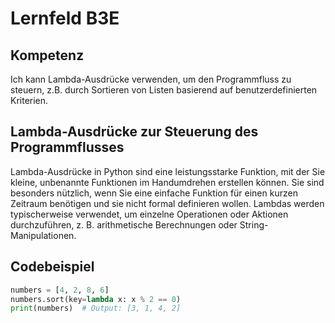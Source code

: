 # Lernfeld B3E

## Kompetenz
Ich kann Lambda-Ausdrücke verwenden, um den Programmfluss zu steuern, z.B. durch Sortieren von Listen basierend auf benutzerdefinierten Kriterien.

## Lambda-Ausdrücke zur Steuerung des Programmflusses
Lambda-Ausdrücke in Python sind eine leistungsstarke Funktion, mit der Sie kleine, unbenannte Funktionen im Handumdrehen erstellen können. Sie sind besonders nützlich, wenn Sie eine einfache Funktion für einen kurzen Zeitraum benötigen und sie nicht formal definieren wollen. Lambdas werden typischerweise verwendet, um einzelne Operationen oder Aktionen durchzuführen, z. B. arithmetische Berechnungen oder String-Manipulationen.

## Codebeispiel
```python
numbers = [4, 2, 8, 6]
numbers.sort(key=lambda x: x % 2 == 0)
print(numbers)  # Output: [3, 1, 4, 2]
```

